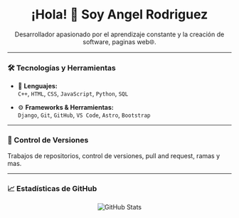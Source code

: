<h1 align="center">¡Hola! 👋 Soy Angel Rodriguez</h1>

<p align="center">Desarrollador apasionado por el aprendizaje constante y la creación de software, paginas web🌐.</p>

---

### 🛠️ Tecnologías y Herramientas

- 📌 **Lenguajes:**  
  `C++`, `HTML`, `CSS`, `JavaScript`, `Python`, `SQL`

- ⚙️ **Frameworks & Herramientas:**  
  `Django`, `Git`, `GitHub`, `VS Code`, `Astro`, `Bootstrap`

---

### 📂 Control de Versiones

Trabajos de repositorios, control de versiones, pull and request, ramas y mas.

---

### 📈 Estadísticas de GitHub

<p align="center">
  <img src="https://github-readme-stats.vercel.app/api?username=Angel11R99&show_icons=true&theme=radical" alt="GitHub Stats" />
</p>
